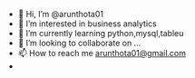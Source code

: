 - 👋 Hi, I’m @arunthota01
- 👀 I’m interested in business analytics
- 🌱 I’m currently learning python,mysql,tableu
- 💞️ I’m looking to collaborate on ...
- 📫 How to reach me arunthota01@gmail.com
- 

<!---
arunthota01/arunthota01 is a ✨ special ✨ repository because its `README.md` (this file) appears on your GitHub profile.
You can click the Preview link to take a look at your changes.
--->
